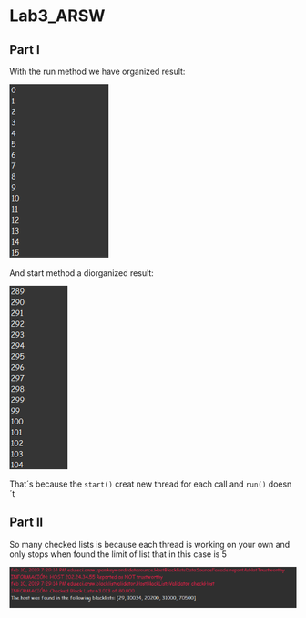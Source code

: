 # Lab3_ARSW

## Part l

With the run method we have organized result:

![foto1](img/img1.png)

And start method a diorganized result:

![foto2](img/img2.png)


That´s because the `start()` creat new thread for each call and `run()` doesn´t

## Part ll

So many checked lists is because each thread is working on your own and only stops when found the limit of list that in this case is 5

![](img/img3.png)